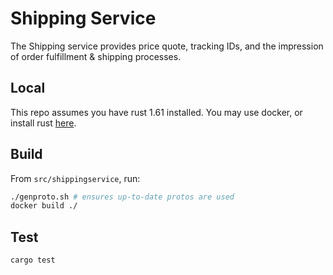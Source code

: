 # Shipping Service

The Shipping service provides price quote, tracking IDs, and the impression of
order fulfillment & shipping processes.

## Local

This repo assumes you have rust 1.61 installed. You may use docker, or install
rust [here](https://www.rust-lang.org/tools/install).

## Build

From `src/shippingservice`, run:

```sh
./genproto.sh # ensures up-to-date protos are used
docker build ./
```

## Test

```sh
cargo test
```
